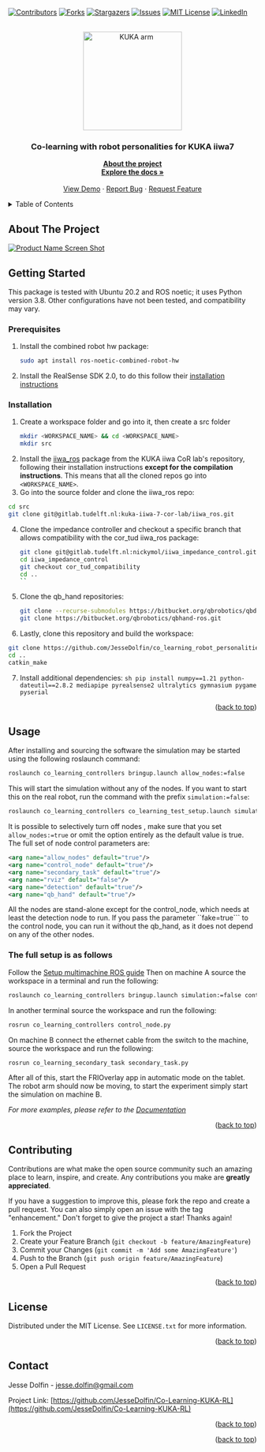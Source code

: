 <!-- Improved compatibility of back to top link: See: https://github.com/othneildrew/Best-README-Template/pull/73 -->
<a name="readme-top"></a>
<!--
*** Thanks for checking out the Best-README-Template. If you have a suggestion
*** that would make this better, please fork the repo and create a pull request
*** or simply open an issue with the tag "enhancement".
*** Don't forget to give the project a star!
*** Thanks again! Now go create something AMAZING! :D
-->

<!-- PROJECT SHIELDS -->
<!--
*** I'm using markdown "reference style" links for readability.
*** Reference links are enclosed in brackets [ ] instead of parentheses ( ).
*** See the bottom of this document for the declaration of the reference variables
*** for contributors-url, forks-url, etc. This is an optional, concise syntax you may use.
*** https://www.markdownguide.org/basic-syntax/#reference-style-links
-->
[![Contributors][contributors-shield]][contributors-url]
[![Forks][forks-shield]][forks-url]
[![Stargazers][stars-shield]][stars-url]
[![Issues][issues-shield]][issues-url]
[![MIT License][license-shield]][license-url]
[![LinkedIn][linkedin-shield]][linkedin-url]

<!-- PROJECT LOGO -->
<br />
<div align="center">
  <img src="https://www.kuka.com/-/media/kuka-corporate/images/products/robots/cta-images/lbr-iiwa.png?rev=-1&w=767&hash=78E7DD844A27074AFD67AEF17C72078A" alt="KUKA arm" width="200"/>

<h3 align="center">Co-learning with robot personalities for KUKA iiwa7</h3>

  <p align="center">
    <a href="https://github.com/JesseDolfin/Co-Learning-KUKA-RL/README.md"><strong>About the project</strong></a>
    <br />
    <a href="https://github.com/JesseDolfin/Co-Learning-KUKA-RL"><strong>Explore the docs »</strong></a>
    <br />
    <br />
    <a href="https://github.com/JesseDolfin/Co-Learning-KUKA-RL">View Demo</a>
    ·
    <a href="https://github.com/JesseDolfin/Co-Learning-KUKA-RL/issues">Report Bug</a>
    ·
    <a href="https://github.com/JesseDolfin/Co-Learning-KUKA-RL/issues">Request Feature</a>
  </p>
</div>

<!-- TABLE OF CONTENTS -->
<details>
  <summary>Table of Contents</summary>
  <ol>
    <li><a href="#about-the-project">About The Project</a></li>
    <li>
      <a href="#getting-started">Getting Started</a>
      <ul>
        <li><a href="#prerequisites">Prerequisites</a></li>
        <li><a href="#installation">Installation</a></li>
      </ul>
    </li>
    <li><a href="#usage">Usage</a></li>
    <li><a href="#contributing">Contributing</a></li>
    <li><a href="#license">License</a></li>
    <li><a href="#contact">Contact</a></li>
  </ol>
</details>

<!-- ABOUT THE PROJECT -->
## About The Project
[![Product Name Screen Shot][product-screenshot]](https://preview.free3d.com/img/2015/06/2205987029685109856/qyz27g5f.jpg)

<!-- GETTING STARTED -->
## Getting Started
This package is tested with Ubuntu 20.2 and ROS noetic; it uses Python version 3.8. Other configurations have not been tested, and compatibility may vary.

### Prerequisites
1. Install the combined robot hw package:
   ```sh
   sudo apt install ros-noetic-combined-robot-hw
   ```
2. Install the RealSense SDK 2.0, to do this follow their [installation instructions](https://dev.intelrealsense.com/docs/compiling-librealsense-for-linux-ubuntu-guide)

### Installation
1. Create a workspace folder and go into it, then create a src folder
   ```sh
   mkdir <WORKSPACE_NAME> && cd <WORKSPACE_NAME>
   mkdir src
   ```
2. Install the [iiwa_ros](https://gitlab.tudelft.nl/kuka-iiwa-7-cor-lab/iiwa_ros) package from the KUKA iiwa CoR lab's repository, following their installation instructions **except for the compilation instructions**. This means that all the cloned repos go into ```<WORKSPACE_NAME>```.
3. Go into the source folder and clone the iiwa_ros repo:
  ```sh
  cd src
  git clone git@gitlab.tudelft.nl:kuka-iiwa-7-cor-lab/iiwa_ros.git
  ```
4. Clone the impedance controller and checkout a specific branch that allows compatibility with the cor_tud iiwa_ros package:
   ```sh
   git clone git@gitlab.tudelft.nl:nickymol/iiwa_impedance_control.git
   cd iiwa_impedance_control
   git checkout cor_tud_compatibility
   cd ..
   ``
5. Clone the qb_hand repositories:
   ```sh
   git clone --recurse-submodules https://bitbucket.org/qbrobotics/qbdevice-ros.git
   git clone https://bitbucket.org/qbrobotics/qbhand-ros.git
   ```
6. Lastly, clone this repository and build the workspace:
  ```sh
  git clone https://github.com/JesseDolfin/co_learning_robot_personalities.git
  cd ..
  catkin_make
  ```
7. Install additional dependencies:
   ```sh pip install numpy==1.21 python-dateutil==2.8.2 mediapipe pyrealsense2 ultralytics gymnasium pygame pyserial  ```

<p align="right">(<a href="#readme-top">back to top</a>)</p>

<!-- USAGE EXAMPLES -->
## Usage
After installing and sourcing the software the simulation may be started using the following roslaunch command:
```sh
roslaunch co_learning_controllers bringup.launch allow_nodes:=false
```
This will start the simulation without any of the nodes.
If you want to start this on the real robot, run the command with the prefix `simulation:=false`:
```sh
roslaunch co_learning_controllers co_learning_test_setup.launch simulation:=false
```
It is possible to selectively turn off nodes , make sure that you set ```allow_nodes:=true``` or omit the option entirely as the default value is true. The full set of node control parameters are:
```xml
<arg name="allow_nodes" default="true"/>
<arg name="control_node" default="true"/>
<arg name="secondary_task" default="true"/>
<arg name="rviz" default="false"/>
<arg name="detection" default="true"/>
<arg name="qb_hand" default="true"/>
```
All the nodes are stand-alone except for the control_node, which needs at least the detection node to run. If you pass the parameter ``fake=true``` to the control node, you can run it without the qb_hand, as it does not depend on any of the other nodes.

### The full setup is as follows
Follow the [Setup multimachine ROS guide](setup_multimachine_ros.md) 
Then on machine A source the workspace in a terminal and run the following:
```sh
roslaunch co_learning_controllers bringup.launch simulation:=false control_node:=false secondary_task:=false
```

In another terminal source the workspace and run the following:
```sh
rosrun co_learning_controllers control_node.py
```

On machine B connect the ethernet cable from the switch to the machine, source the workspace and run the following:
```sh
rosrun co_learning_secondary_task secondary_task.py 
```

After all of this, start the FRIOverlay app in automatic mode on the tablet.  
The robot arm should now be moving, to start the experiment simply start the simulation on machine B.

_For more examples, please refer to the [Documentation](https://google.com)_

<p align="right">(<a href="#readme-top">back to top</a>)</p>


<!-- CONTRIBUTING -->
## Contributing
Contributions are what make the open source community such an amazing place to learn, inspire, and create. Any contributions you make are **greatly appreciated**.

If you have a suggestion to improve this, please fork the repo and create a pull request. You can also simply open an issue with the tag "enhancement."
Don't forget to give the project a star! Thanks again!

1. Fork the Project
2. Create your Feature Branch (`git checkout -b feature/AmazingFeature`)
3. Commit your Changes (`git commit -m 'Add some AmazingFeature'`)
4. Push to the Branch (`git push origin feature/AmazingFeature`)
5. Open a Pull Request

<p align="right">(<a href="#readme-top">back to top</a>)</p>



<!-- LICENSE -->
## License
Distributed under the MIT License. See `LICENSE.txt` for more information.

<p align="right">(<a href="#readme-top">back to top</a>)</p>



<!-- CONTACT -->
## Contact
Jesse Dolfin - jesse.dolfin@gmail.com

Project Link: [https://github.com/JesseDolfin/Co-Learning-KUKA-RL](https://github.com/JesseDolfin/Co-Learning-KUKA-RL)

<p align="right">(<a href="#readme-top">back to top</a>)</p>


<p align="right">(<a href="#readme-top">back to top</a>)</p>



<!-- MARKDOWN LINKS & IMAGES -->
<!-- https://www.markdownguide.org/basic-syntax/#reference-style-links -->
[contributors-shield]: https://img.shields.io/github/contributors/JesseDolfin/co_learning_robot_personalities.svg?style=for-the-badge
[contributors-url]: https://github.com/JesseDolfin/co_learning_robot_personalities/graphs/contributors
[forks-shield]: https://img.shields.io/github/forks/JesseDolfin/co_learning_robot_personalities.svg?style=for-the-badge
[forks-url]: https://github.com/JesseDolfin/co_learning_robot_personalities/network/members
[stars-shield]: https://img.shields.io/github/stars/JesseDolfin/co_learning_robot_personalities.svg?style=for-the-badge
[stars-url]: https://github.com/JesseDolfin/co_learning_robot_personalities/stargazers
[issues-shield]: https://img.shields.io/github/issues/JesseDolfin/co_learning_robot_personalities.svg?style=for-the-badge
[issues-url]: https://github.com/JesseDolfin/co_learning_robot_personalities/issues
[license-shield]: https://img.shields.io/github/license/JesseDolfin/co_learning_robot_personalities.svg?style=for-the-badge
[license-url]: https://github.com/JesseDolfin/co_learning_robot_personalities/blob/master/LICENSE.txt
[linkedin-shield]: https://img.shields.io/badge/-LinkedIn-black.svg?style=for-the-badge&logo=linkedin&colorB=555
[linkedin-url]: https://linkedin.com/in/Jesse-Dolfin
[product-screenshot]: https://preview.free3d.com/img/2015/06/2205987029685109856/qyz27g5f.jpg
[Python.py]: https://upload.wikimedia.org/wikipedia/commons/thumb/c/c3/Python-logo-notext.svg/1869px-Python-logo-notext.svg.png
[Python-url]: https://www.python.org/


